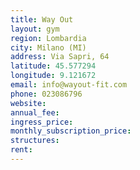 ```yaml
---
title: Way Out
layout: gym
region: Lombardia
city: Milano (MI)
address: Via Sapri, 64
latitude: 45.577294
longitude: 9.121672
email: info@wayout-fit.com
phone: 023086796
website: 
annual_fee: 
ingress_price: 
monthly_subscription_price: 
structures: 
rent: 
---
```


